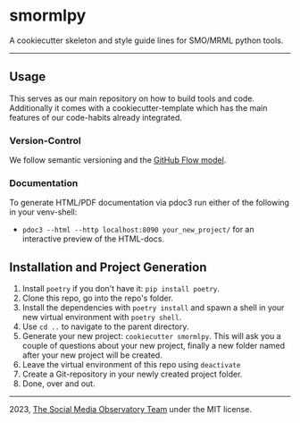 # smormlpy

A cookiecutter skeleton and style guide lines for SMO/MRML python tools.

---

## Usage

This serves as our main repository on how to build tools and code. Additionally it comes with a cookiecutter-template which has the main features of our code-habits already integrated.

### Version-Control

We follow semantic versioning and the [GitHub Flow model](https://docs.github.com/en/get-started/quickstart/github-flow).

### Documentation

To generate HTML/PDF documentation via pdoc3 run either of the following in your venv-shell:

- `pdoc3 --html --http localhost:8090 your_new_project/` for an interactive preview of the HTML-docs.

## Installation and Project Generation

1. Install `poetry` if you don't have it: `pip install poetry`.
2. Clone this repo, go into the repo's folder.
3. Install the dependencies with `poetry install` and spawn a shell in your new virtual environment with `poetry shell`.
4. Use `cd ..` to navigate to the parent directory.
5. Generate your new project: `cookiecutter smormlpy`. This will ask you a couple of questions about your new project, finally a new folder named after your new project will be created.
6. Leave the virtual environment of this repo using `deactivate`
7. Create a Git-repository in your newly created project folder.
8. Done, over and out.

---

2023, [The Social Media Observatory Team](mailto:smo@leibniz-hbi.de) under the MIT license.
